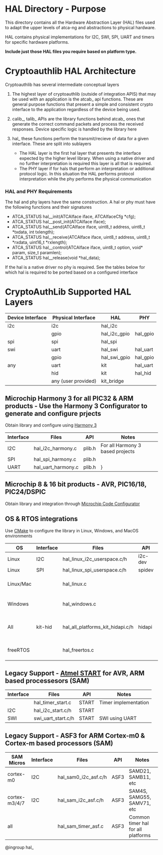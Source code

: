 HAL Directory - Purpose
===========================
This directory contains all the Hardware Abstraction Layer (HAL) files used to
adapt the upper levels of atca-ng and abstractions to physical hardware.

HAL contains physical implementations for I2C, SWI, SPI, UART and timers for
specific hardware platforms.

**Include just those HAL files you require based on platform type.**

Cryptoauthlib HAL Architecture
=============================================

Cryptoauthlib has several intermediate conceptual layers

1. The highest layer of cryptoauthlib (outside of integration APIS) that may be used with an application is the atcab_
   api functions. These are general purpose functions that present a simple and consistent crypto interface to the application
   regardless of the device being used.

2. calib_, talib_ APIs are the library functions behind atcab_ ones that generate the correct command packets and process the
   received responses. Device specific logic is handled by the library here
   
3. hal_ these functions perform the transmit/recieve of data for a given interface. These are split into sublayers
    * The HAL layer is the first hal layer that presents the interface expected by the higher level library. When using a native
    driver and no further interpretation is required this layer is all that is required.
    * The PHY layer if for hals that perform an interpretation or additional protocol logic. In this situation the HAL performs
    protocol interpretation while the phy performs the physical communication


### HAL and PHY Requirements

The hal and phy layers have the same construction. A hal or phy must have the following functions and their signatures

* ATCA_STATUS hal_<name>_init(ATCAIface iface, ATCAIfaceCfg *cfg);
* ATCA_STATUS hal_<name>_post_init(ATCAIface iface);
* ATCA_STATUS hal_<name>_send(ATCAIface iface, uint8_t address, uint8_t *txdata, int txlength);
* ATCA_STATUS hal_<name>_receive(ATCAIface iface, uint8_t address, uint8_t *rxdata, uint16_t *rxlength);
* ATCA_STATUS hal_<name>_control(ATCAIface iface, uint8_t option, void* param, size_t paramlen);
* ATCA_STATUS hal_<name>_release(void *hal_data);

If the hal is a native driver no phy is required. See the tables below for which hal is required to be ported based on a configured
interface


CryptoAuthLib Supported HAL Layers
=============================================


| Device Interface  | Physical Interface   | HAL            | PHY       |
|-------------------|----------------------|----------------|-----------|
| i2c               | i2c                  | hal_i2c        |           |
|                   | gpio                 | hal_i2c_gpio   | hal_gpio  |
| spi               | spi                  | hal_spi        |           |
| swi               | uart                 | hal_swi        | hal_uart  |
|                   | gpio                 | hal_swi_gpio   | hal_gpio  |
| any               | uart                 | kit            | hal_uart  |
|                   | hid                  | kit            | hal_hid   |
|                   | any (user provided)  | kit_bridge     |           |


Microchip Harmony 3 for all PIC32 & ARM products - Use the Harmony 3 Configurator to generate and configure prjects
--------------------------------------------
Obtain library and configure using [Harmony 3](https://github.com/Microchip-MPLAB-Harmony/Microchip-MPLAB-Harmony.github.io/wiki)

| Interface  | Files                        | API         | Notes                                           |
|------------|------------------------------|-------------|-------------------------------------------------|
|   I2C      | hal_i2c_harmony.c            | plib.h      |  For all Harmony 3 based projects               |
|   SPI      | hal_spi_harmony.c            | plib.h      |                                                 |
|   UART     | hal_uart_harmony.c           | plib.h      |                                                 }

Microchip 8 & 16 bit products - AVR, PIC16/18, PIC24/DSPIC
--------------------------------------------
Obtain library and integration through [Microchip Code Configurator](https://www.microchip.com/mplab/mplab-code-configurator)


OS & RTOS integrations
--------------------------------------------
Use [CMake](https://cmake.org/download/) to configure the library in Linux, Windows, and MacOS environments

| OS             | Interface  | Files                            | API         | Notes                              |
|----------------|------------|----------------------------------|-------------|------------------------------------|
| Linux          |    I2C     | hal_linux_i2c_userspace.c/h      | i2c-dev     |                                    |
| Linux          |    SPI     | hal_linux_spi_userspace.c/h      | spidev      |                                    |
| Linux/Mac      |            | hal_linux.c                      |             | For all Linux/Mac projects         |
| Windows        |            | hal_windows.c                    |             | For all Windows projects
| All            |  kit-hid   | hal_all_platforms_kit_hidapi.c/h | hidapi      | Works for Windows, Linux, and Mac  |
| freeRTOS       |            | hal_freertos.c                   |             | freeRTOS common routines           |


Legacy Support - [Atmel START](https://www.microchip.com/start) for AVR, ARM based processesors (SAM)
---------------------------------------------

| Interface  | Files                        | API         | Notes                              |
|------------|------------------------------|-------------|------------------------------------|
|            | hal_timer_start.c            | START       | Timer implementation               |
|   I2C      | hal_i2c_start.c/h            | START       |                                    |
|   SWI      | swi_uart_start.c/h           | START       | SWI using UART                     |


Legacy Support - ASF3 for ARM Cortex-m0 & Cortex-m based processors (SAM)
---------------------------------------------

|SAM Micros      | Interface  | Files                        | API         | Notes                              |
|----------------|------------|------------------------------|-------------|------------------------------------|
| cortex-m0      |   I2C      | hal_sam0_i2c_asf.c/h         | ASF3        | SAMD21, SAMB11, etc                |
| cortex-m3/4/7  |   I2C      | hal_sam_i2c_asf.c/h          | ASF3        | SAM4S, SAMG55, SAMV71, etc         |
| all            |            | hal_sam_timer_asf.c          | ASF3        | Common timer hal for all platforms |


@ingroup hal_
